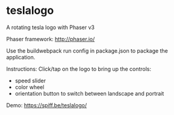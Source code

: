 # teslalogo
A rotating tesla logo with Phaser v3

Phaser framework:
http://phaser.io/

Use the buildwebpack run config in package.json to package the application.

Instructions:
Click/tap on the logo to bring up the controls:
- speed slider
- color wheel
- orientation button to switch between landscape and portrait

Demo:
https://spiff.be/teslalogo/

